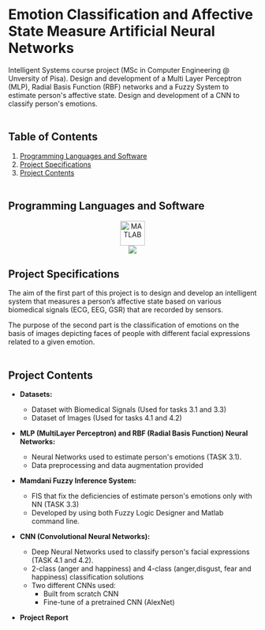 # Emotion Classification and Affective State Measure Artificial Neural Networks
Intelligent Systems course project (MSc in Computer Engineering @ Unversity of Pisa). Design and development of a Multi Layer Perceptron (MLP), Radial Basis Function (RBF) networks and a Fuzzy System to estimate person's affective state. Design and development of a CNN to classify person's emotions.
</br></br>

## Table of Contents
1. [Programming Languages and Software](#programming-languages-and-software)
2. [Project Specifications](#project-specifications)
3. [Project Contents](#project-contents)
</br></br>

## Programming Languages and Software
<div align="center">
	<img width="50" src="https://user-images.githubusercontent.com/25181517/192106593-610ee31c-995e-4f24-b8e1-0f18eead6fae.png" alt="MATLAB" title="MATLAB"/>
	<br />
 	<img src="https://img.shields.io/badge/Matlab-FF6F00?style=for-the-badge&logo=tensorflow=white"/>
</div>


## Project Specifications
The aim of the first part of this project is to design and develop an intelligent system that measures a person’s affective state based on various biomedical signals (ECG, EEG, GSR) that are recorded by sensors.

The purpose of the second part is the classification of emotions on the basis of images depicting faces of people with different facial expressions related to a given emotion.
</br></br>

## Project Contents

+ **Datasets:**
  * Dataset with Biomedical Signals (Used for tasks 3.1 and 3.3)
  * Dataset of Images (Used for tasks 4.1 and 4.2)

+ **MLP (MultiLayer Perceptron) and RBF (Radial Basis Function) Neural Networks:**
  * Neural Networks used to estimate person's emotions (TASK 3.1).
  * Data preprocessing and data augmentation provided

+ **Mamdani Fuzzy Inference System:**
  * FIS that fix the deficiencies of estimate person's emotions only with NN (TASK 3.3)
  * Developed by using both Fuzzy Logic Designer and Matlab command line.

+ **CNN (Convolutional Neural Networks):**
  * Deep Neural Networks used to classify person's facial expressions (TASK 4.1 and 4.2).
  * 2-class (anger and happiness) and 4-class (anger,disgust, fear and happiness) classification solutions
  * Two different CNNs used:
    * Built from scratch CNN
    * Fine-tune of a pretrained CNN (AlexNet)

+ **Project Report**
